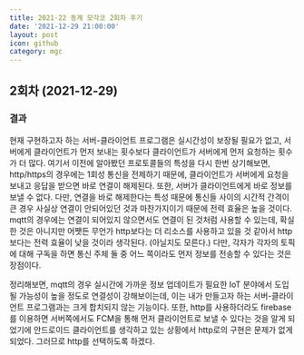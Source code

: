 ```yaml
---
title: 2021-22 동계 모각코 2회차 후기
date: '2021-12-29 21:00:00'
layout: post
icon: github
category: mgc
---
```


## 2회차 (2021-12-29)

### 결과
현재 구현하고자 하는 서버-클라이언트 프로그램은 실시간성이 보장될 필요가 없고, 서버에게 클라이언트가 먼저 보내는 횟수보다 클라이언트가 서버에게 먼저 요청하는 횟수가 더 많다.
여기서 이전에 알아봤던 프로토콜들의 특성을 다시 한번 상기해보면,
http/https의 경우에는 1회성 통신을 전제하기 때문에, 클라이언트가 서버에게 요청을 보내고 응답을 받으면 바로 연결이 해제된다.
또한, 서버가 클라이언트에게 바로 정보를 보낼 수 없다.
다만, 연결을 바로 해제한다는 특성 때문에 통신들 사이의 시간적 간격이 큰 경우 사실상 연결이 안되어있던 것과 마찬가지이기 때문에 전력 효율은 높을 것이다.
mqtt의 경우에는 연결이 되어있지 않으면서도 연결이 된 것처럼 사용할 수 있는데, 확실한 것은 아니지만 어쨋든 무언가 http보다는 더 리소스를 사용하고 있을 것 같아서 http보다는 전력 효율이 낮을 것이라 생각된다. (아닐지도 모른다.)
다만, 각자가 각자의 토픽에 대해 구독을 하면 통신 주체 둘 중 어느 쪽이라도 먼저 정보를 전송할 수 있다는 것은 장점이다.

정리해보면, mqtt의 경우 실시간에 가까운 정보 업데이트가 필요한 IoT 분야에서 도입될 가능성이 높을 정도로 연결성이 강해보이는데,
이는 내가 만들고자 하는 서버-클라이언트 프로그램과는 크게 합치되지 않는 기능이다.
또한, http를 사용하더라도 firebase를 이용하면 서버쪽에서도 FCM을 통해 먼저 클라이언트로 보낼 수 있다는 것을 알게 되었기에
안드로이드 클라이언트를 생각하고 있는 상황에서 http로의 구현은 문제가 없게 되었다.
그러므로 http를 선택하도록 하겠다.
